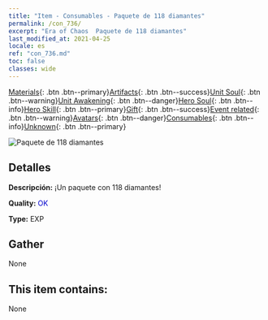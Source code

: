 ```yaml
---
title: "Item - Consumables - Paquete de 118 diamantes"
permalink: /con_736/
excerpt: "Era of Chaos  Paquete de 118 diamantes"
last_modified_at: 2021-04-25
locale: es
ref: "con_736.md"
toc: false
classes: wide
---
```

 [Materials](/ItemsES/){: .btn .btn--primary}[Artifacts](/ItemsES/Artifacts/){: .btn .btn--success}[Unit Soul](/ItemsES/UnitSoul/){: .btn .btn--warning}[Unit Awakening](/ItemsES/UnitAwakening/){: .btn .btn--danger}[Hero Soul](/ItemsES/HeroSoul/){: .btn .btn--info}[Hero Skill](/ItemsES/HeroSkill/){: .btn .btn--primary}[Gift](/ItemsES/Gift/){: .btn .btn--success}[Event related](/ItemsES/Events/){: .btn .btn--warning}[Avatars](/ItemsES/Avatars/){: .btn .btn--danger}[Consumables](/ItemsES/Consumables/){: .btn .btn--info}[Unknown](/ItemsES/Unknown/){: .btn .btn--primary}

 ![Paquete de 118 diamantes](/images/t/i_tool_30272.png)

## Detalles
 **Descripción:** ¡Un paquete con 118 diamantes!

 **Quality:** <span style="color: #0000CD">OK</span>

 **Type:** EXP

## Gather

  None

## This item contains:

  None

